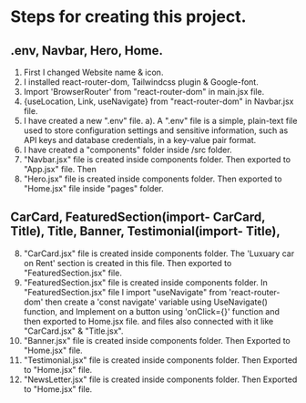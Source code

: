 # Steps for creating this project.
## .env, Navbar, Hero, Home.
1. First I changed Website name & icon.
2. I installed react-router-dom, Tailwindcss plugin & Google-font.
3. Import 'BrowserRouter' from "react-router-dom" in main.jsx file.
4. {useLocation, Link, useNavigate} from "react-router-dom" in Navbar.jsx file.
4. I have created a new ".env" file.
    a). A ".env" file is a simple, plain-text file used to store configuration settings and sensitive information, such as API keys and database credentials, in a key-value pair format.
5. I have created a "components" folder inside /src folder.
6. "Navbar.jsx" file is created inside components folder. Then exported to "App.jsx" file. Then
7. "Hero.jsx" file is created inside components folder. Then exported to "Home.jsx" file inside "pages" folder.

## CarCard, FeaturedSection(import- CarCard, Title), Title, Banner, Testimonial(import- Title),
8. "CarCard.jsx" file is created inside components folder. The 'Luxuary car on Rent' section is created in this file. Then exported to "FeaturedSection.jsx" file.
9. "FeaturedSection.jsx" file is created inside components folder. In "FeaturedSection.jsx" file I import "useNavigate" from 'react-router-dom' then create a 'const navigate' variable using UseNavigate() function, and Implement on a button using 'onClick={}' function and then exported to Home.jsx file. and files also connected with it like "CarCard.jsx" & "Title.jsx".
10. "Banner.jsx" file is created inside components folder. Then Exported to "Home.jsx" file.
11. "Testimonial.jsx" file is created inside components folder. Then Exported to "Home.jsx" file.
12. "NewsLetter.jsx" file is created inside components folder. Then Exported to "Home.jsx" file.